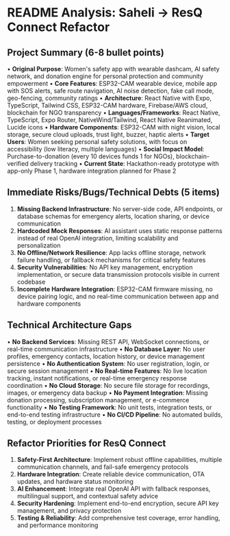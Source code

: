 # README Analysis: Saheli → ResQ Connect Refactor

## Project Summary (6-8 bullet points)

• **Original Purpose**: Women's safety app with wearable dashcam, AI safety network, and donation engine for personal protection and community empowerment
• **Core Features**: ESP32-CAM wearable device, mobile app with SOS alerts, safe route navigation, AI noise detection, fake call mode, geo-fencing, community ratings
• **Architecture**: React Native with Expo, TypeScript, Tailwind CSS, ESP32-CAM hardware, Firebase/AWS cloud, blockchain for NGO transparency
• **Languages/Frameworks**: React Native, TypeScript, Expo Router, NativeWind/Tailwind, React Native Reanimated, Lucide icons
• **Hardware Components**: ESP32-CAM with night vision, local storage, secure cloud uploads, trust light, buzzer, haptic alerts
• **Target Users**: Women seeking personal safety solutions, with focus on accessibility (low literacy, multiple languages)
• **Social Impact Model**: Purchase-to-donation (every 10 devices funds 1 for NGOs), blockchain-verified delivery tracking
• **Current State**: Hackathon-ready prototype with app-only Phase 1, hardware integration planned for Phase 2

## Immediate Risks/Bugs/Technical Debts (5 items)

1. **Missing Backend Infrastructure**: No server-side code, API endpoints, or database schemas for emergency alerts, location sharing, or device communication
2. **Hardcoded Mock Responses**: AI assistant uses static response patterns instead of real OpenAI integration, limiting scalability and personalization
3. **No Offline/Network Resilience**: App lacks offline storage, network failure handling, or fallback mechanisms for critical safety features
4. **Security Vulnerabilities**: No API key management, encryption implementation, or secure data transmission protocols visible in current codebase
5. **Incomplete Hardware Integration**: ESP32-CAM firmware missing, no device pairing logic, and no real-time communication between app and hardware components

## Technical Architecture Gaps

• **No Backend Services**: Missing REST API, WebSocket connections, or real-time communication infrastructure
• **No Database Layer**: No user profiles, emergency contacts, location history, or device management persistence
• **No Authentication System**: No user registration, login, or secure session management
• **No Real-time Features**: No live location tracking, instant notifications, or real-time emergency response coordination
• **No Cloud Storage**: No secure file storage for recordings, images, or emergency data backup
• **No Payment Integration**: Missing donation processing, subscription management, or e-commerce functionality
• **No Testing Framework**: No unit tests, integration tests, or end-to-end testing infrastructure
• **No CI/CD Pipeline**: No automated builds, testing, or deployment processes

## Refactor Priorities for ResQ Connect

1. **Safety-First Architecture**: Implement robust offline capabilities, multiple communication channels, and fail-safe emergency protocols
2. **Hardware Integration**: Create reliable device communication, OTA updates, and hardware status monitoring
3. **AI Enhancement**: Integrate real OpenAI API with fallback responses, multilingual support, and contextual safety advice
4. **Security Hardening**: Implement end-to-end encryption, secure API key management, and privacy protection
5. **Testing & Reliability**: Add comprehensive test coverage, error handling, and performance monitoring
